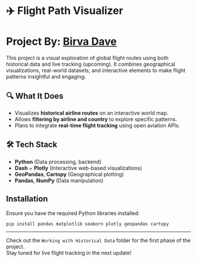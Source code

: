 # ✈️ Flight Path Visualizer
# Project By: [Birva Dave](https://www.linkedin.com/in/birva-dave/)


This project is a visual exploration of global flight routes using both historical data and live tracking (upcoming). It combines geographical visualizations, real-world datasets, and interactive elements to make flight patterns insightful and engaging.

## 🔍 What It Does

- Visualizes **historical airline routes** on an interactive world map.
- Allows **filtering by airline and country** to explore specific patterns.
- Plans to integrate **real-time flight tracking** using open aviation APIs.

## 🛠️ Tech Stack

- **Python** (Data processing, backend)
- **Dash** + **Plotly** (Interactive web-based visualizations)
- **GeoPandas**, **Cartopy** (Geographical plotting)
- **Pandas**, **NumPy** (Data manipulation)

## Installation  
Ensure you have the required Python libraries installed:  
```bash
pip install pandas matplotlib seaborn plotly geopandas cartopy
```

---

Check out the `Working with Historical Data` folder for the first phase of the project.  
Stay tuned for live flight tracking in the next update!
 
